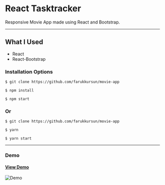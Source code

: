 # React Tasktracker

Responsive Movie App made using React and Bootstrap.

<hr />

## What I Used



- React
- React-Bootstrap



### Installation Options

```
$ git clone https://github.com/farukkursun/movie-app
```

```
$ npm install
```

```
$ npm start
```

### Or

```
$ git clone https://github.com/farukkursun/movie-app
```

```
$ yarn
```

```
$ yarn start
```

<hr />

### Demo

#### [View Demo](https://farukmovieapp.netlify.app/)

![Demo](/src/assets/movieapp.gif)